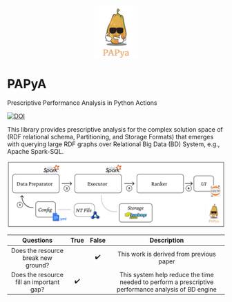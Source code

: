 <p align="center">
<img src="https://github.com/DataSystemsGroupUT/PAPyA/blob/main/figs/papayalogo.png" width="100"/>
</p>

# PAPyA

Prescriptive Performance Analysis  in Python Actions 

[![DOI](https://zenodo.org/badge/487547762.svg)](https://zenodo.org/badge/latestdoi/487547762)

This library provides prescriptive analysis for the complex solution space of (RDF relational schema, Partitioning, and Storage Formats) that emerges with querying large RDF graphs over Relational Big Data (BD) System, e.g., Apache Spark-SQL.

![](images/systemArchitecture.png)

| Questions | True  | False  | Description |
| :---:   | :-: | :-: | :-: |
| Does the resource break new ground? |  | :heavy_check_mark: | This work is derived from previous paper |
| Does the resource fill an important gap? | :heavy_check_mark: |  | This system help reduce the time needed to perform a prescriptive performance analysis of BD engine|

